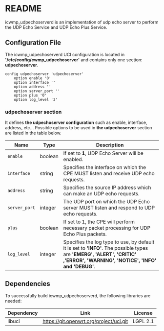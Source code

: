 # README #

icwmp_udpechoserverd is an implementation of udp echo server to perform the UDP Echo Service and UDP Echo Plus Service.

## Configuration File ##

The icwmp_udpechoserverd UCI configuration is located in **'/etc/config/cwmp\_udpechoserver'** and contains only one section: **udpechoserver**.

```
config udpechoserver 'udpechoserver'
	option enable '0'
	option interface ''
	option address ''
	option server_port ''
	option plus '0'
	option log_level '3'
```

### udpechoserver section ###

It defines **the udpechoserver configuration** such as enable, interface, address, etc... Possible options to be used in **the udpechoserver** section are listed in the table below.

| Name          |  Type   | Description                                       |
| ------------- | ------- | ------------------------------------------------- |
| `enable`      | boolean | If set to **1**, UDP Echo Server will be enabled. |
| `interface`   | string  | Specifies the interface on which the CPE MUST listen and receive UDP echo requests. |
| `address`     | string  | Specifies the source IP address which can make an UDP echo requests. |
| `server_port` | integer | The UDP port on which the UDP Echo server MUST listen and respond to UDP echo requests. |
| `plus`        | boolean | If set to 1, the CPE will perform necessary packet processing for UDP Echo Plus packets. |
| `log_level`   | integer | Specifies the log type to use, by default it is set to **'INFO'**. The possible types are **'EMERG', 'ALERT', 'CRITIC' ,'ERROR', 'WARNING', 'NOTICE', 'INFO' and 'DEBUG'**. |


## Dependencies ##

To successfully build icwmp_udpechoserverd, the following libraries are needed:

| Dependency  | Link                                        | License        |
| ----------- | ------------------------------------------- | -------------- |
| libuci      | https://git.openwrt.org/project/uci.git     | LGPL 2.1       |

